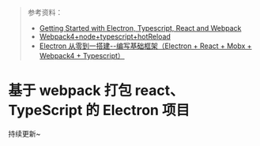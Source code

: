 > 参考资料：
>
> - [Getting Started with Electron, Typescript, React and Webpack](https://www.sitepen.com/blog/getting-started-with-electron-typescript-react-and-webpack/)
> - [Webpack4+node+typescript+hotReload](https://spcbacktolife.github.io/2019/10/16/Webpack4-node-typescript-hotReload/)
> - [Electron 从零到一搭建--编写基础框架（Electron + React + Mobx + Webpack4 + Typescript）](https://juejin.im/post/5da98b906fb9a04e195061ca)

# 基于 webpack 打包 react、TypeScript 的 Electron 项目

持续更新~
